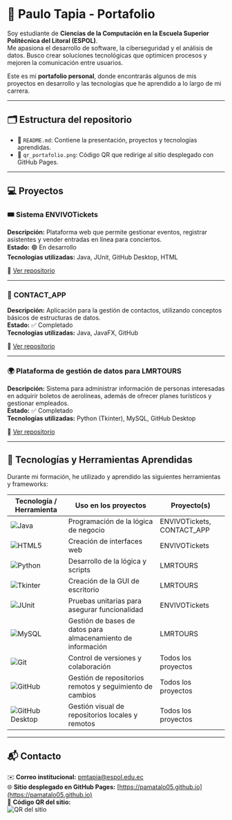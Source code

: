 # 👋 Paulo Tapia - Portafolio

Soy estudiante de **Ciencias de la Computación en la Escuela Superior Politécnica del Litoral (ESPOL)**.  
Me apasiona el desarrollo de software, la ciberseguridad y el análisis de datos. Busco crear soluciones tecnológicas que optimicen procesos y mejoren la comunicación entre usuarios.  

Este es mi **portafolio personal**, donde encontrarás algunos de mis proyectos en desarrollo y las tecnologías que he aprendido a lo largo de mi carrera.  

---

## 🗂️ Estructura del repositorio

- 📄 `README.md`: Contiene la presentación, proyectos y tecnologías aprendidas.  
- 🧾 `qr_portafolio.png`: Código QR que redirige al sitio desplegado con GitHub Pages.

---

## 💻 Proyectos

### 🎟️ **Sistema ENVIVOTickets**
**Descripción:** Plataforma web que permite gestionar eventos, registrar asistentes y vender entradas en línea para conciertos.  
**Estado:** 🟢 En desarrollo  
**Tecnologías utilizadas:** Java, JUnit, GitHub Desktop, HTML

🔗 [Ver repositorio](https://github.com/Pamatalo05/Sistema-ENVIVOTICKETS)

---

### 📇 **CONTACT_APP**
**Descripción:** Aplicación para la gestión de contactos, utilizando conceptos básicos de estructuras de datos.  
**Estado:** ✅ Completado  
**Tecnologías utilizadas:** Java, JavaFX, GitHub  

🔗 [Ver repositorio](https://github.com/Pamatalo05/CONTACT-APP)

---

### 🌍 **Plataforma de gestión de datos para LMRTOURS**
**Descripción:** Sistema para administrar información de personas interesadas en adquirir boletos de aerolíneas, además de ofrecer planes turísticos y gestionar empleados.  
**Estado:** ✅ Completado  
**Tecnologías utilizadas:** Python (Tkinter), MySQL, GitHub Desktop  

🔗 [Ver repositorio](https://github.com/Pamatalo05/LMR-TOURS)

---

## 🧰 Tecnologías y Herramientas Aprendidas

Durante mi formación, he utilizado y aprendido las siguientes herramientas y frameworks:


| Tecnología / Herramienta | Uso en los proyectos | Proyecto(s) |
|--------------------------|--------------------|-------------|
| ![Java](https://img.shields.io/badge/Java-ED8B00?style=for-the-badge&logo=java&logoColor=white)| Programación de la lógica de negocio | ENVIVOTickets, CONTACT_APP |
| ![HTML5](https://img.shields.io/badge/HTML5-E34F26?style=for-the-badge&logo=html5&logoColor=white)| Creación de interfaces web | ENVIVOTickets |
| ![Python](https://img.shields.io/badge/Python-3776AB?style=for-the-badge&logo=python&logoColor=white)| Desarrollo de la lógica y scripts | LMRTOURS |
| ![Tkinter](https://img.shields.io/badge/Tkinter-FF6F00?style=for-the-badge&logo=python&logoColor=white)| Creación de la GUI de escritorio | LMRTOURS |
| ![JUnit](https://img.shields.io/badge/JUnit-25A162?style=for-the-badge&logo=junit5&logoColor=white)| Pruebas unitarias para asegurar funcionalidad | ENVIVOTickets |
| ![MySQL](https://img.shields.io/badge/MySQL-4479A1?style=for-the-badge&logo=mysql&logoColor=white)| Gestión de bases de datos para almacenamiento de información | LMRTOURS |
| ![Git](https://img.shields.io/badge/Git-F05032?style=for-the-badge&logo=git&logoColor=white)| Control de versiones y colaboración | Todos los proyectos |
| ![GitHub](https://img.shields.io/badge/GitHub-181717?style=for-the-badge&logo=github&logoColor=white)| Gestión de repositorios remotos y seguimiento de cambios | Todos los proyectos |
| ![GitHub Desktop](https://img.shields.io/badge/GitHub_Desktop-000000?style=for-the-badge&logo=github&logoColor=white)| Gestión visual de repositorios locales y remotos | Todos los proyectos |

---

## 📬 Contacto

✉️ **Correo institucional:** pmtapia@espol.edu.ec  
🌐 **Sitio desplegado en GitHub Pages:** [https://pamatalo05.github.io](https://pamatalo05.github.io)  
📎 **Código QR del sitio:**  
![QR del sitio](qr_portafolio.png)
